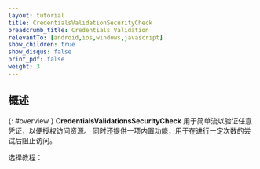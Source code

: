 ```yaml
---
layout: tutorial
title: CredentialsValidationSecurityCheck
breadcrumb_title: Credentials Validation
relevantTo: [android,ios,windows,javascript]
show_children: true
show_disqus: false
print_pdf: false
weight: 3
---
```

<!-- NLS_CHARSET=UTF-8 -->
## 概述
{: #overview }
**CredentialsValidationsSecurityCheck** 用于简单流以验证任意凭证，以便授权访问资源。 同时还提供一项内置功能，用于在进行一定次数的尝试后阻止访问。

选择教程：
